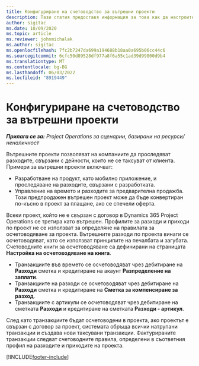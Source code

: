 ```yaml
---
title: Конфигуриране на счетоводство за вътрешни проекти
description: Тази статия предоставя информация за това как да настроите практики за счетоводство за вътрешни проекти в Project Operations.
author: sigitac
ms.date: 10/09/2020
ms.topic: article
ms.reviewer: johnmichalak
ms.author: sigitac
ms.openlocfilehash: 7fc2b7247da699a194688b18aa0a695b06cc44c6
ms.sourcegitcommit: 6cfc50d89528df977a8f6a55c1ad39d99800d9b4
ms.translationtype: MT
ms.contentlocale: bg-BG
ms.lasthandoff: 06/03/2022
ms.locfileid: "8919449"
---
```

# <a name="configure-accounting-for-internal-projects"></a>Конфигуриране на счетоводство за вътрешни проекти

_**Прилага се за:** Project Operations за сценарии, базирани на ресурси/неналичност_

Вътрешните проекти позволяват на компаниите да проследяват разходите, свързани с дейности, които не се таксуват от клиента. Примери за вътрешни проекти включват:

- Разработване на продукт, като мобилно приложение, и проследяване на разходите, свързани с разработката.
- Управление на времето и разходите за предварителна продажба. Този предпродажен вътрешен проект може да бъде конвертиран по-късно в проект за плащане, ако се спечели оферта.

Всеки проект, който не е свързан с договор в Dynamics 365 Project Operations се третира като вътрешен. Профилите за разходи и приходи по проект не се използват за определяне на правилата за осчетоводяване за проекта. Вътрешните разходи по проекта винаги се осчетоводяват, като се използват принципите на печалбата и загубата. Счетоводните книги за осчетоводяване са дефинирани на страницата **Настройка на осчетоводяване на книга**.

- Транзакциите във времето се осчетоводяват чрез дебитиране на **Разходи** сметка и кредитиране на акаунт **Разпределение на заплати**.
- Транзакциите на разходи се осчетоводяват чрез дебитиране на **Разходи** сметка и кредитиране на **Сметка за компенсиране за разход**.
- Транзакциите с артикули се осчетоводяват чрез дебитиране на сметката **Разходи** и кредитиране на сметката **Разходи - артикул**.

След като транзакциите бъдат осчетоводени в проекта, ако проектът е свързан с договор за проект, системата обръща всички натрупани транзакции и създава нови таксувани транзакции. Фактурираните транзакции следват счетоводните правила, определени в съответния профил на разходите и приходите на проекта.




[!INCLUDE[footer-include](../includes/footer-banner.md)]
